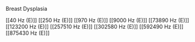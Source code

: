 Breast Dysplasia

[[40 Hz (E)]]
[[250 Hz (E)]]
[[970 Hz (E)]]
[[9000 Hz (E)]]
[[73890 Hz (E)]]
[[123200 Hz (E)]]
[[257510 Hz (E)]]
[[302580 Hz (E)]]
[[592490 Hz (E)]]
[[875430 Hz (E)]]